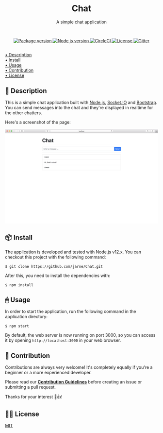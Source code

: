 <h1 align="center">Chat</h1>
<p align="center">A simple chat application</p>

<br>

<p align="center">
    <a href="https://github.com/jarne/Chat/blob/master/package.json">
        <img src="https://img.shields.io/github/package-json/v/jarne/Chat.svg" alt="Package version">
    </a>
    <a href="https://nodejs.org">
        <img src="https://img.shields.io/badge/node-%3E%3D%2010.0.0-yellow.svg" alt="Node.js version">
    </a>
    <a href="https://circleci.com/gh/jarne/Chat">
    <img src="https://img.shields.io/circleci/project/github/jarne/Chat.svg" alt="CircleCI">
    </a>
    <a href="https://github.com/jarne/Chat/blob/master/LICENSE">
        <img src="https://img.shields.io/github/license/jarne/Chat.svg" alt="License">
    </a>
    <a href="https://gitter.im/jarne/Chat">
        <img src="https://img.shields.io/gitter/room/jarne/Chat.svg" alt="Gitter">
    </a>
</p>

##

[• Description](#-description)  
[• Install](#-install)  
[• Usage](#-usage)  
[• Contribution](#-contribution)  
[• License](#%EF%B8%8F-license)

## 📙 Description
This is a simple chat application built with [Node.js](https://github.com/nodejs/node), [Socket.IO](https://github.com/socketio/socket.io) and [Bootstrap](https://github.com/twbs/bootstrap). You can send messages into the chat and they're displayed in realtime for the other chatters.

Here's a screenshot of the page:

<img src=".github/.media/screenshot.png" alt="Screenshot">

## 📦 Install
The application is developed and tested with Node.js v12.x. You can checkout this project with the following command:

```
$ git clone https://github.com/jarne/Chat.git
```

After this, you need to install the dependencies with:

```
$ npm install
```

## 🖱 Usage
In order to start the application, run the following command in the application directory:

```
$ npm start
```

By default, the web server is now running on port 3000, so you can access it by opening `http://localhost:3000` in your web browser.

## 🙋‍ Contribution
Contributions are always very welcome! It's completely equally if you're a beginner or a more experienced developer.

Please read our **[Contribution Guidelines](CONTRIBUTING.md)** before creating an issue or submitting a pull request.

Thanks for your interest 🎉👍!

## 👨‍⚖️ License
[MIT](https://github.com/jarne/Chat/blob/master/LICENSE)
